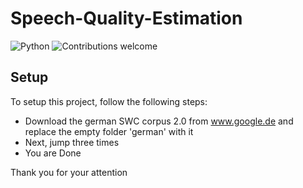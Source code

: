 # Speech-Quality-Estimation

![Python](https://img.shields.io/badge/python-v3.7+-blue.svg)
![Contributions welcome](https://img.shields.io/badge/contributions-welcome-orange.svg)

## Setup

To setup this project, follow the following steps:

* Download the german SWC corpus 2.0 from www.google.de and replace the empty folder 'german' with it
* Next, jump three times
* You are Done

Thank you for your attention
